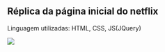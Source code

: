 ## Réplica da página inicial do netflix 

Linguagem utilizadas: HTML, CSS, JS(JQuery)

<img src="https://github.com/camila-marquesbr/Clone-pagina-inicial-netflix_DIO/blob/master/P%C3%A1gina%20inicial%20netflix%20clone%20-%20final.JPG">
